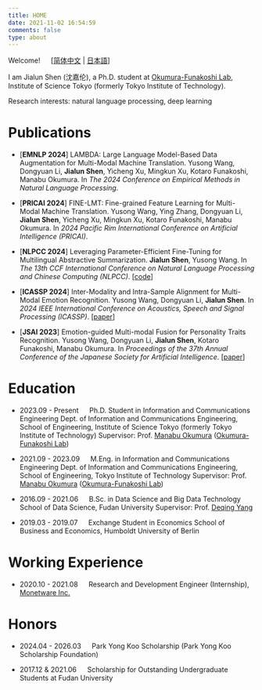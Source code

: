 ```yaml
---
title: HOME
date: 2021-11-02 16:54:59
comments: false
type: about
---
```


Welcome! &emsp; [[简体中文](./zh-CN) | [日本語](./ja)]

I am Jialun Shen (沈嘉伦), a Ph.D. student at [Okumura-Funakoshi Lab](https://lr-www.pi.titech.ac.jp/wp/), Institute of Science Tokyo (formerly Tokyo Institute of Technology).

Research interests: natural language processing, deep learning


# Publications

- [__EMNLP 2024__] LAMBDA: Large Language Model-Based Data Augmentation for Multi-Modal Machine Translation. Yusong Wang, Dongyuan Li, __Jialun Shen__, Yicheng Xu, Mingkun Xu, Kotaro Funakoshi, Manabu Okumura. In _The 2024 Conference on Empirical Methods in Natural Language Processing_.

- [__PRICAI 2024__] FINE-LMT: Fine-grained Feature Learning for Multi-Modal Machine Translation. Yusong Wang, Ying Zhang, Dongyuan Li, __Jialun Shen__, Yicheng Xu, Mingkun Xu, Kotaro Funakoshi, Manabu Okumura. In _2024 Pacific Rim International Conference on Artificial Intelligence (PRICAI)_.

- [__NLPCC 2024__] Leveraging Parameter-Efficient Fine-Tuning for Multilingual Abstractive Summarization. __Jialun Shen__, Yusong Wang. In _The 13th CCF International Conference on Natural Language Processing and Chinese Computing (NLPCC)_. [[code](https://github.com/sgallon-rin/peft-mas)]

- [__ICASSP 2024__] Inter-Modality and Intra-Sample Alignment for Multi-Modal Emotion Recognition. Yusong Wang, Dongyuan Li, __Jialun Shen__. In _2024 IEEE International Conference on Acoustics, Speech and Signal Processing (ICASSP)_. [[paper](https://ieeexplore.ieee.org/abstract/document/10446571)]

- [__JSAI 2023__] Emotion-guided Multi-modal Fusion for Personality Traits Recognition. Yusong Wang, Dongyuan Li, __Jialun Shen__, Kotaro Funakoshi, Manabu Okumura. In _Proceedings of the 37th Annual Conference of the Japanese Society for Artificial Intelligence_. [[paper](https://www.jstage.jst.go.jp/article/pjsai/JSAI2023/0/JSAI2023_2U4IS2c03/_article/-char/en)]


# Education

- 2023.09 - Present &emsp; Ph.D. Student in Information and Communications Engineering
  Dept. of Information and Communications Engineering, School of Engineering, Institute of Science Tokyo (formerly Tokyo Institute of Technology)
  Supervisor: Prof. [Manabu Okumura](http://www.lr.pi.titech.ac.jp/~oku/index-e.html) ([Okumura-Funakoshi Lab](https://lr-www.pi.titech.ac.jp/wp/))

- 2021.09 - 2023.09 &emsp; M.Eng. in Information and Communications Engineering
  Dept. of Information and Communications Engineering, School of Engineering, Tokyo Institute of Technology
  Supervisor: Prof. [Manabu Okumura](http://www.lr.pi.titech.ac.jp/~oku/index-e.html) ([Okumura-Funakoshi Lab](https://lr-www.pi.titech.ac.jp/wp/))

- 2016.09 - 2021.06 &emsp; B.Sc. in Data Science and Big Data Technology
  School of Data Science, Fudan University
  Supervisor: Prof. [Deqing Yang](http://kw.fudan.edu.cn/people/yangdeqing/)

- 2019.03 - 2019.07 &emsp; Exchange Student in Economics
  School of Business and Economics, Humboldt University of Berlin


# Working Experience

- 2020.10 - 2021.08 &emsp; Research and Development Engineer (Internship), [Monetware Inc.](http://www.monetware.com)


# Honors

- 2024.04 - 2026.03 &emsp; Park Yong Koo Scholarship (Park Yong Koo Scholarship Foundation)

[//]: # (- 2023.09 - 2026.09 &emsp; Tokyo Tech Tsubame Scholarship for Doctoral Students)

- 2017.12 & 2021.06 &emsp; Scholarship for Outstanding Undergraduate Students at Fudan University

